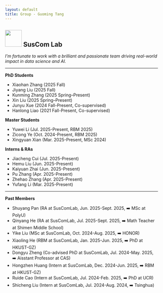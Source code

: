 ```yaml
---
layout: default
title: Group - Guoming Tang
---
```


## <img src="../img/suscomlab.png" height="55px"> SusCom Lab

_I’m fortunate to work with a brilliant and passionate team driving real-world impact in data science and AI._

---

**PhD Students**

- Xiaohan Zhang (2025 Fall)
- Jiyang Liu (2025 Fall)
- Kunming Zhang (2025 Spring–Present)
- Xin Liu (2025 Spring–Present)
- Junyu Xue (2024 Fall-Present, Co-supervised)
- Hanlong Liao (2021 Fall-Present, Co-supervised)

**Master Students**

- Yuwei Li (Jul. 2025-Present, RBM 2025)
- Zicong Ye (Oct. 2024-Present, RBM 2025)
- Xingyuan Xian (Mar. 2025-Present, MSc 2024)

**Interns & RAs**

- Jiacheng Cui (Jul. 2025-Present)
- Hemu Liu (Jun. 2025-Present)
- Kaiyuan Zhai (Jun. 2025-Present)
- Pu Zhang (Apr. 2025-Present)
- Zhehao Zhang (Apr. 2025-Present)
- Yufang Li (Mar. 2025-Present)

---

**Past Members**

- Shuyang Pan (RA at SusComLab, Jun. 2025-Sept. 2025, ➡️ MSc at PolyU)
- Qinyang He (RA at SusComLab, Jul. 2025-Sept. 2025, ➡️ Math Teacher at Shimen Middle School)
- Yike Liu (MSc at SusComLab, Oct. 2024-Aug. 2025, ➡️ HONOR)
- Xiaoling He (RBM at SusComLab, Jan. 2025-Jun. 2025, ➡️ PhD at HKUST-GZ)
- Dongyu Zheng (Co-advised PhD at SusComLab, Jul. 2024-May. 2025, ➡️ Aisstant Professor at CAS)
- Hongzhen Huang (Intern at SusComLab, Dec. 2024-Jun. 2025, ➡️ RBM at HKUST-GZ)
- Ruide Cao (Intern at SusComLab, Jul. 2024-Feb. 2025, ➡️ PhD at UCR)
- Shicheng Liu (Intern at SusComLab, Jul. 2024-Aug. 2024, ➡️ Tsinghua)